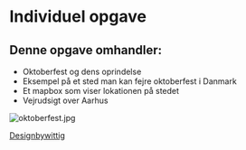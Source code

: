 # Individuel opgave
## Denne opgave omhandler:

* Oktoberfest og dens oprindelse
* Eksempel på et sted man kan fejre oktoberfest i Danmark
* Et mapbox som viser lokationen på stedet
* Vejrudsigt over Aarhus

![oktoberfest.jpg](oktoberfest.jpg)

[Designbywittig](http://www.designbywittig.dk/eaaa/individual/)
